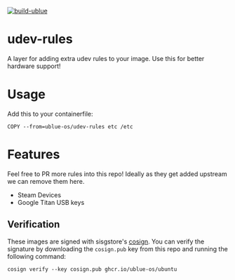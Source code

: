 [![build-ublue](https://github.com/ublue-os/ubuntu/actions/workflows/build.yml/badge.svg)](https://github.com/ublue-os/ubuntu/actions/workflows/build.yml)

# udev-rules

A layer for adding extra udev rules to your image. Use this for better hardware support!

# Usage

Add this to your containerfile:

    COPY --from=ublue-os/udev-rules etc /etc
    
# Features

Feel free to PR more rules into this repo! Ideally as they get added upstream we can remove them here. 

- Steam Devices
- Google Titan USB keys

## Verification

These images are signed with sisgstore's [cosign](https://docs.sigstore.dev/cosign/overview/). You can verify the signature by downloading the `cosign.pub` key from this repo and running the following command:

    cosign verify --key cosign.pub ghcr.io/ublue-os/ubuntu
